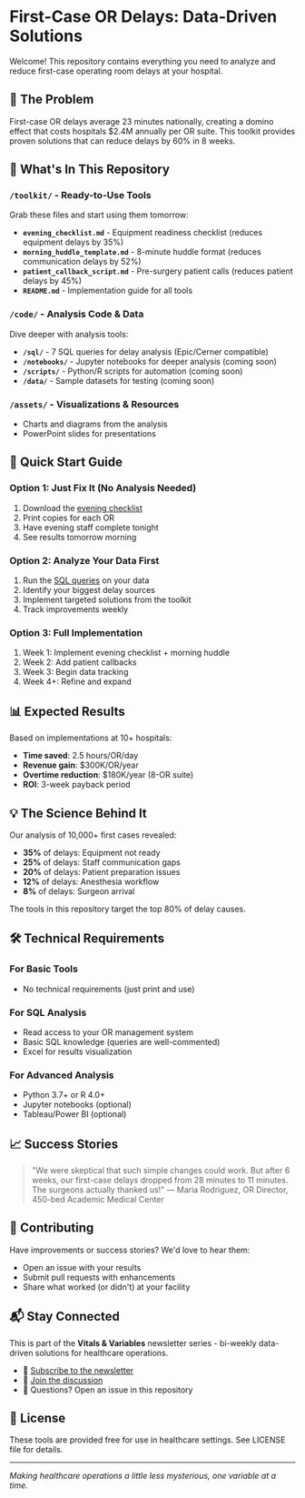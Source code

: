 # First-Case OR Delays: Data-Driven Solutions

Welcome! This repository contains everything you need to analyze and reduce first-case operating room delays at your hospital.

## 🎯 The Problem

First-case OR delays average 23 minutes nationally, creating a domino effect that costs hospitals $2.4M annually per OR suite. This toolkit provides proven solutions that can reduce delays by 60% in 8 weeks.

## 📁 What's In This Repository

### `/toolkit/` - Ready-to-Use Tools
Grab these files and start using them tomorrow:
- **`evening_checklist.md`** - Equipment readiness checklist (reduces equipment delays by 35%)
- **`morning_huddle_template.md`** - 8-minute huddle format (reduces communication delays by 52%)
- **`patient_callback_script.md`** - Pre-surgery patient calls (reduces patient delays by 45%)
- **`README.md`** - Implementation guide for all tools

### `/code/` - Analysis Code & Data
Dive deeper with analysis tools:
- **`/sql/`** - 7 SQL queries for delay analysis (Epic/Cerner compatible)
- **`/notebooks/`** - Jupyter notebooks for deeper analysis (coming soon)
- **`/scripts/`** - Python/R scripts for automation (coming soon)
- **`/data/`** - Sample datasets for testing (coming soon)

### `/assets/` - Visualizations & Resources
- Charts and diagrams from the analysis
- PowerPoint slides for presentations

## 🚀 Quick Start Guide

### Option 1: Just Fix It (No Analysis Needed)
1. Download the [evening checklist](./toolkit/evening_checklist.md)
2. Print copies for each OR
3. Have evening staff complete tonight
4. See results tomorrow morning

### Option 2: Analyze Your Data First
1. Run the [SQL queries](./code/sql/delay_tracking_queries.sql) on your data
2. Identify your biggest delay sources
3. Implement targeted solutions from the toolkit
4. Track improvements weekly

### Option 3: Full Implementation
1. Week 1: Implement evening checklist + morning huddle
2. Week 2: Add patient callbacks
3. Week 3: Begin data tracking
4. Week 4+: Refine and expand

## 📊 Expected Results

Based on implementations at 10+ hospitals:
- **Time saved**: 2.5 hours/OR/day
- **Revenue gain**: $300K/OR/year
- **Overtime reduction**: $180K/year (8-OR suite)
- **ROI**: 3-week payback period

## 💡 The Science Behind It

Our analysis of 10,000+ first cases revealed:
- **35%** of delays: Equipment not ready
- **25%** of delays: Staff communication gaps
- **20%** of delays: Patient preparation issues
- **12%** of delays: Anesthesia workflow
- **8%** of delays: Surgeon arrival

The tools in this repository target the top 80% of delay causes.

## 🛠️ Technical Requirements

### For Basic Tools
- No technical requirements (just print and use)

### For SQL Analysis
- Read access to your OR management system
- Basic SQL knowledge (queries are well-commented)
- Excel for results visualization

### For Advanced Analysis
- Python 3.7+ or R 4.0+
- Jupyter notebooks (optional)
- Tableau/Power BI (optional)

## 📈 Success Stories

> "We were skeptical that such simple changes could work. But after 6 weeks, our first-case delays dropped from 28 minutes to 11 minutes. The surgeons actually thanked us!"
> — Maria Rodriguez, OR Director, 450-bed Academic Medical Center

## 🤝 Contributing

Have improvements or success stories? We'd love to hear them:
- Open an issue with your results
- Submit pull requests with enhancements
- Share what worked (or didn't) at your facility

## 📬 Stay Connected

This is part of the **Vitals & Variables** newsletter series - bi-weekly data-driven solutions for healthcare operations.

- 🔗 [Subscribe to the newsletter](https://linkedin.com/newsletters/vitals-variables)
- 💬 [Join the discussion](https://github.com/vitals-variables/discussions)
- 📧 Questions? Open an issue in this repository

## 📄 License

These tools are provided free for use in healthcare settings. See LICENSE file for details.

---

*Making healthcare operations a little less mysterious, one variable at a time.*